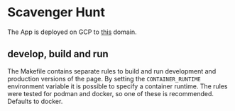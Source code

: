 # Scavenger Hunt

The App is deployed on GCP to [this](https://scavenger-hunt-page-c5emzvjboa-ew.a.run.app) domain.

## develop, build and run

The Makefile contains separate rules to build and run development and production versions of the
page. By setting the `CONTAINER_RUNTIME` environment variable it is possible to specify a container
runtime. The rules were tested for podman and docker, so one of these is recommended. Defaults to
docker.

